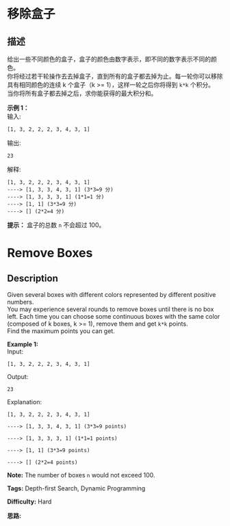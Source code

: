 # 移除盒子

## 描述

给出一些不同颜色的盒子，盒子的颜色由数字表示，即不同的数字表示不同的颜色。  
你将经过若干轮操作去去掉盒子，直到所有的盒子都去掉为止。每一轮你可以移除具有相同颜色的连续 k 个盒子（k >= 1），这样一轮之后你将得到 `k*k` 个积分。  
当你将所有盒子都去掉之后，求你能获得的最大积分和。

**示例 1：**  
输入:

    
    
    [1, 3, 2, 2, 2, 3, 4, 3, 1]
    

输出:

    
    
    23
    

解释:

    
    
    [1, 3, 2, 2, 2, 3, 4, 3, 1] 
    ----> [1, 3, 3, 4, 3, 1] (3*3=9 分) 
    ----> [1, 3, 3, 3, 1] (1*1=1 分) 
    ----> [1, 1] (3*3=9 分) 
    ----> [] (2*2=4 分)
    



**提示：** 盒子的总数 `n` 不会超过 100。



# Remove Boxes

## Description



Given several boxes with different colors represented by different positive numbers.  
You may experience several rounds to remove boxes until there is no box left. Each time you can choose some continuous boxes with the same color (composed of k boxes, k >= 1), remove them and get `k*k` points.  
Find the maximum points you can get.

**Example 1:**  
Input:

    
    
    [1, 3, 2, 2, 2, 3, 4, 3, 1]
    

Output:

    
    
    23
    

Explanation:

    
    
    [1, 3, 2, 2, 2, 3, 4, 3, 1] 
    ----> [1, 3, 3, 4, 3, 1] (3*3=9 points) 
    ----> [1, 3, 3, 3, 1] (1*1=1 points) 
    ----> [1, 1] (3*3=9 points) 
    ----> [] (2*2=4 points)
    

**Note:** The number of boxes `n` would not exceed 100.


**Tags:** Depth-first Search, Dynamic Programming

**Difficulty:** Hard

**思路:**
